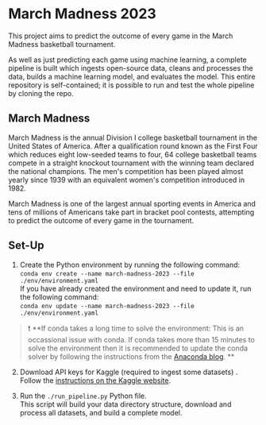 # March Madness 2023

This project aims to predict the outcome of every game in the March Madness basketball tournament.

As well as just predicting each game using machine learning, a complete pipeline is built which ingests open-source data, cleans and processes the data, builds a machine learning model, and evaluates the model. This entire repository is self-contained; it is possible to run and test the whole pipeline by cloning the repo.

## March Madness
March Madness is the annual Division I college basketball tournament in the United States of America. After a qualification round known as the First Four which reduces eight low-seeded teams to four, 64 college basketball teams compete in a straight knockout tournament with the winning team declared the national champions. The men's competition has been played almost yearly since 1939 with an equivalent women's competition introduced in 1982.

March Madness is one of the largest annual sporting events in America and tens of millions of Americans take part in bracket pool contests, attempting to predict the outcome of every game in the tournament.

## Set-Up

1. Create the Python environment by running the following command:  
```conda env create --name march-madness-2023 --file ./env/environment.yaml```  
If you have already created the environment and need to update it, run the following command:  
```conda env update --name march-madness-2023 --file ./env/environment.yaml```  

> :heavy_exclamation_mark: **If conda takes a long time to solve the environment: This is an occassional issue with conda. If conda takes more than 15 minutes to solve the environment then it is recommended to update the conda solver by following the instructions from the [Anaconda blog](https://www.anaconda.com/blog/a-faster-conda-for-a-growing-community). **

2. Download API keys for Kaggle (required to ingest some datasets) . Follow the [instructions on the Kaggle website](https://www.kaggle.com/docs/api#getting-started-installation-&-authentication).

3. Run the ```./run_pipeline.py``` Python file.  
This script will build your data directory structure, download and process all datasets, and build a complete model.
